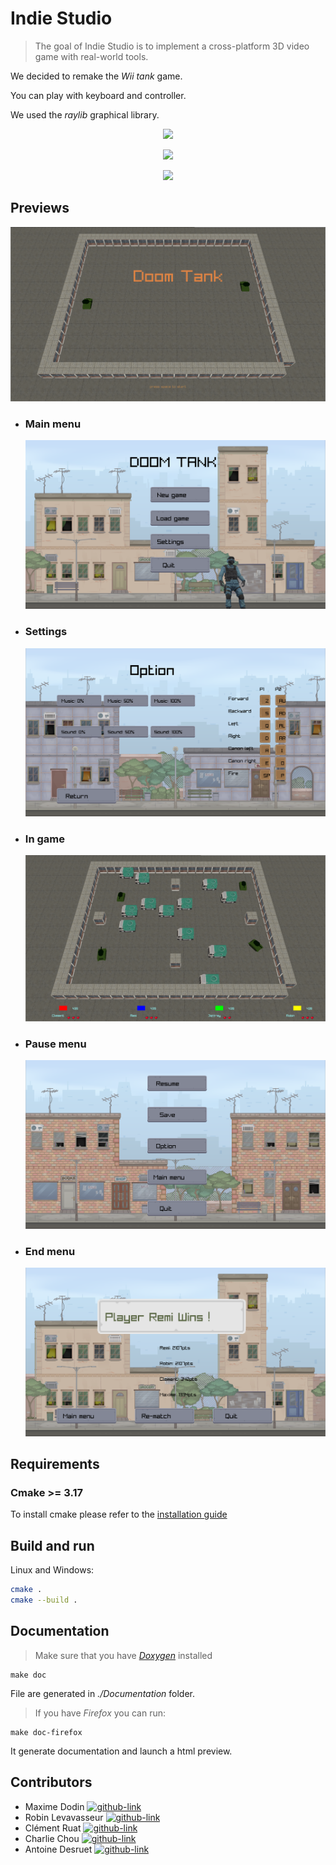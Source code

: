 # Indie Studio
> The goal of Indie Studio is to implement a cross-platform 3D video game with real-world tools.

We decided to remake the _Wii tank_ game.

You can play with keyboard and controller.

We used the _raylib_ graphical library.

<p align="center">
  <a href="https://www.raylib.com/">
    <img src="https://github.com/raysan5/raylib/blob/master/logo/raylib_logo_animation.gif" width="288px">
  </a>
</p>
<p align="center">
  <a href="https://github.com/raysan5/raylib/releases/tag/3.7.0">
    <img src="https://img.shields.io/github/v/release/raysan5/raylib?label=raylib%20version&style=for-the-badge">
  </a>
</p>
<p align="center">
  <a href="https://discord.com/channels/426912293134270465/">
    <img src="https://img.shields.io/badge/Discord-7289DA?style=for-the-badge&logo=discord&logoColor=white">
  </a>
</p>

## Previews
![Splash screen](/.github/Readme_resources/wait_screen.png)

- ### Main menu
    ![Main menu image](/.github/Readme_resources/main_menu.png)
- ### Settings
    ![Settings image](/.github/Readme_resources/settings_menu.png)
- ### In game
    ![In game image](/.github/Readme_resources/in_game.png)
- ### Pause menu
    ![pause menu image](/.github/Readme_resources/pause_menu.png)
- ### End menu
    ![end menu image](/.github/Readme_resources/end_game.png)

## Requirements
### Cmake >= 3.17
To install cmake please refer to the [installation guide](https://cmake.org/install/)
## Build and run

Linux and Windows:

```sh
cmake .
cmake --build .
```

## Documentation
>Make sure that you have [_Doxygen_](https://www.doxygen.nl/download.html) installed 

```shell
make doc
```

File are generated in _./Documentation_ folder.

>If you have _Firefox_ you can run:
```shell
make doc-firefox
```
It generate documentation and launch a html preview.


## Contributors
- Maxime Dodin [![github-link][github-logo]](https://github.com/maxime-dodin)
- Robin Levavasseur [![github-link][github-logo]](https://github.com/roblevepi)
- Clément Ruat  [![github-link][github-logo]](https://github.com/fantoruse)
- Charlie Chou [![github-link][github-logo]](https://github.com/Chch270)
- Antoine Desruet [![github-link][github-logo]](https://github.com/antwxne)


<!-- Markdown link & img definition's -->
[vsc-installation-doc]: https://code.visualstudio.com/docs/editor/command-line
[cmake-installation-doc]: https://cmake.org/install/
[Github-logo]: https://img.shields.io/badge/GitHub-100000?style=for-the-badge&logo=github&logoColor=white
